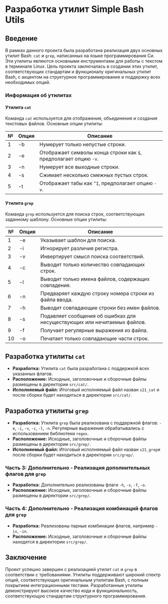 # Разработка утилит Simple Bash Utils

## Введение

В рамках данного проекта была разработана реализация двух основных утилит Bash: `cat` и `grep`, написанных на языке программирования Си. Эти утилиты являются основными инструментами для работы с текстом в терминале Linux. Цель проекта заключалась в создании этих утилит, соответствующих стандартам и функционалу оригинальных утилит Bash, с акцентом на структурное программирование и поддержку всех необходимых опций.

### Информация об утилитах

#### Утилита `cat`

Команда `cat` используется для отображения, объединения и создания текстовых файлов. Основные опции утилиты:

| № | Опция  | Описание                                                   |
|---|--------|------------------------------------------------------------|
| 1 | -b     | Нумерует только непустые строки.                           |
| 2 | -e     | Отображает символы конца строки как `$`, предполагает опцию `-v`. |
| 3 | -n     | Нумерует все выходные строки.                              |
| 4 | -s     | Сжимает несколько смежных пустых строк.                    |
| 5 | -t     | Отображает табы как `^I`, предполагает опцию `-v`.          |

#### Утилита `grep`

Команда `grep` используется для поиска строк, соответствующих заданному шаблону. Основные опции утилиты:

| № | Опция  | Описание                                                   |
|---|--------|------------------------------------------------------------|
| 1 | -e     | Указывает шаблон для поиска.                               |
| 2 | -i     | Игнорирует различия регистра.                             |
| 3 | -v     | Инвертирует смысл поиска соответствий.                     |
| 4 | -c     | Выводит только количество совпадающих строк.               |
| 5 | -l     | Выводит только имена файлов, содержащих совпадения.        |
| 6 | -n     | Предваряет каждую строку номера строки из файла ввода.      |
| 7 | -h     | Выводит совпадающие строки без имен файлов.                |
| 8 | -s     | Подавляет сообщения об ошибках для несуществующих или нечитаемых файлов. |
| 9 | -f     | Получает регулярные выражения из файла.                    |
| 10| -o     | Печатает только совпадающие части строк.                   |

## Разработка утилиты `cat`

- **Разработка:** Утилита `cat` была разработана с поддержкой всех указанных флагов.
- **Расположение:** Исходные, заголовочные и сборочные файлы размещены в директории `src/cat/`.
- **Исполняемый файл:** Итоговый исполняемый файл назван `s21_cat` и после сборки будет находиться в директории `src/cat/`.

## Разработка утилиты `grep`

- **Разработка:** Утилита `grep` была реализована с поддержкой флагов: `-e`, `-i`, `-v`, `-c`, `-l`, `-n`. Регулярные выражения обрабатывались с использованием библиотеки `regex`.
- **Расположение:** Исходные, заголовочные и сборочные файлы размещены в директории `src/grep/`.
- **Исполняемый файл:** Итоговый исполняемый файл назван `s21_grep`и после сборки будет находиться  в директории `src/grep/`.

### Часть 3: Дополнительно - Реализация дополнительных флагов для `grep`

- **Разработка:** Дополнительно реализованы флаги `-h`, `-s`, `-f`, `-o`.
- **Расположение:** Исходные, заголовочные и сборочные файлы размещены в директории `src/grep/`.


### Часть 4: Дополнительно - Реализация комбинаций флагов для `grep`

- **Разработка:** Реализованы парные комбинации флагов, например `-iv`, `-in`.
- **Расположение:** Исходные, заголовочные и сборочные файлы находятся в директории `src/grep/`.


## Заключение

Проект успешно завершен с реализацией утилит `cat` и `grep` в соответствии с требованиями. Утилиты поддерживают широкий спектр опций, соответствующих оригинальным утилитам Bash, с полным покрытием интеграционными тестами. Разработанные утилиты демонстрируют высокое качество кода и функциональность, соответствующую стандартам структурного программирования.
